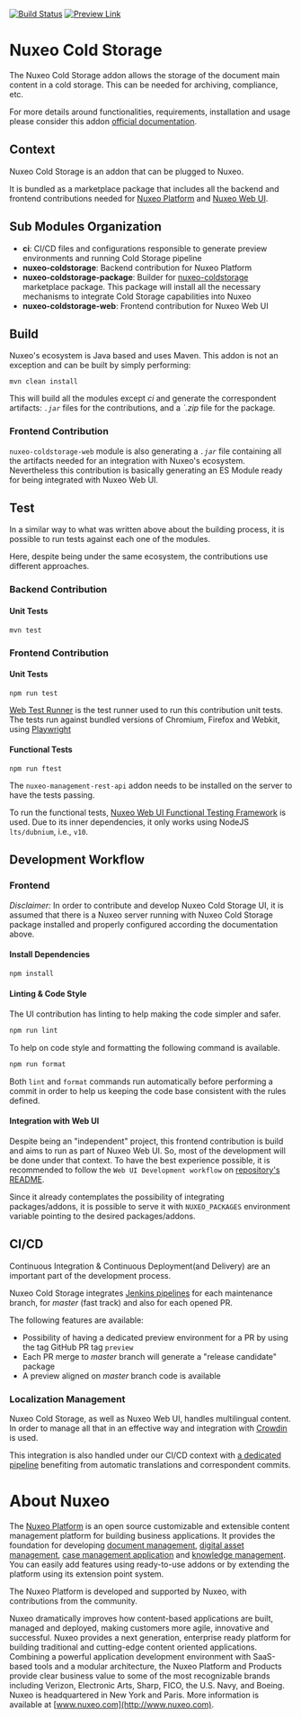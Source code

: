 [![Build Status](https://jenkins.napps.dev.nuxeo.com/buildStatus/icon?job=nuxeo%2Fnuxeo-coldstorage%2F10.10)](https://jenkins.napps.dev.nuxeo.com/job/nuxeo/job/nuxeo-coldstorage/job/10.10/)
[![Preview Link](https://img.shields.io/badge/preview-available-blue)](https://preview-nuxeo-coldstorage-10-10.napps.dev.nuxeo.com/)

# Nuxeo Cold Storage

The Nuxeo Cold Storage addon allows the storage of the document main content in a cold storage. This can be needed for archiving, compliance, etc.

For more details around functionalities, requirements, installation and usage please consider this addon [official documentation](TBD).

## Context
Nuxeo Cold Storage is an addon that can be plugged to Nuxeo.

It is bundled as a marketplace package that includes all the backend and frontend contributions needed for [Nuxeo Platform](https://github.com/nuxeo/nuxeo) and [Nuxeo Web UI](https://github.com/nuxeo/nuxeo-web-ui).

## Sub Modules Organization

- **ci**: CI/CD files and configurations responsible to generate preview environments and running Cold Storage pipeline
- **nuxeo-coldstorage**: Backend contribution for Nuxeo Platform
- **nuxeo-coldstorage-package**: Builder for [nuxeo-coldstorage](https://connect.nuxeo.com/nuxeo/site/marketplace/package/nuxeo-coldstorage) marketplace package. This package will install all the necessary mechanisms to integrate Cold Storage capabilities into Nuxeo
- **nuxeo-coldstorage-web**: Frontend contribution for Nuxeo Web UI

## Build

Nuxeo's ecosystem is Java based and uses Maven. This addon is not an exception and can be built by simply performing:

```shell script
mvn clean install
```

This will build all the modules except _ci_ and generate the correspondent artifacts: _`.jar`_ files for the contributions, and a _`.zip_ file for the package.

### Frontend Contribution

`nuxeo-coldstorage-web` module is also generating a _`.jar`_ file containing all the artifacts needed for an integration with Nuxeo's ecosystem.
Nevertheless this contribution is basically generating an ES Module ready for being integrated with Nuxeo Web UI.

## Test

In a similar way to what was written above about the building process, it is possible to run tests against each one of the modules.

Here, despite being under the same ecosystem, the contributions use different approaches.

### Backend Contribution

#### Unit Tests

```shell script
mvn test
```

### Frontend Contribution

#### Unit Tests

```shell script
npm run test
```

[Web Test Runner](https://modern-web.dev/docs/test-runner/overview/) is the test runner used to run this contribution unit tests.
The tests run against bundled versions of Chromium, Firefox and Webkit, using [Playwright](https://www.npmjs.com/package/playwright)

#### Functional Tests

```shell script
npm run ftest
```

The `nuxeo-management-rest-api` addon needs to be installed on the server to have the tests passing.

To run the functional tests, [Nuxeo Web UI Functional Testing Framework](https://github.com/nuxeo/nuxeo-web-ui/tree/master/packages/nuxeo-web-ui-ftest) is used.
Due to its inner dependencies, it only works using NodeJS `lts/dubnium`, i.e., `v10`.

## Development Workflow

### Frontend

*Disclaimer:* In order to contribute and develop Nuxeo Cold Storage UI, it is assumed that there is a Nuxeo server running with Nuxeo Cold Storage package installed and properly configured according the documentation above.

#### Install Dependencies  

```sh
npm install
```

#### Linting & Code Style

The UI contribution has linting to help making the code simpler and safer.

```sh
npm run lint
```

To help on code style and formatting the following command is available.

```sh
npm run format
```

Both `lint` and `format` commands run automatically before performing a commit in order to help us keeping the code base consistent with the rules defined.

#### Integration with Web UI

Despite being an "independent" project, this frontend contribution is build and aims to run as part of Nuxeo Web UI. So, most of the development will be done under that context.
To have the best experience possible, it is recommended to follow the `Web UI Development workflow` on [repository's README](https://github.com/nuxeo/nuxeo-web-ui/blob/master/README.md).

Since it already contemplates the possibility of integrating packages/addons, it is possible to serve it with `NUXEO_PACKAGES` environment variable pointing to the desired packages/addons.


## CI/CD

Continuous Integration & Continuous Deployment(and Delivery) are an important part of the development process.

Nuxeo Cold Storage integrates [Jenkins pipelines](https://jenkins.napps.dev.nuxeo.com/job/nuxeo/job/nuxeo-coldstorage/) for each maintenance branch, for _master_ (fast track) and also for each opened PR.

The following features are available:
- Possibility of having a dedicated preview environment for a PR by using the tag GitHub PR tag `preview`
- Each PR merge to _master_ branch will generate a "release candidate" package
- A preview aligned on _master_ branch code is available

### Localization Management

Nuxeo Cold Storage, as well as Nuxeo Web UI, handles multilingual content. In order to manage all that in an effective way and integration with [Crowdin](https://crowdin.com/) is used.

This integration is also handled under our CI/CD context with [a dedicated pipeline](https://jenkins.napps.dev.nuxeo.com/job/nuxeo/job/crowdin/job/nuxeo-coldstorage/) benefiting from automatic translations and correspondent commits.

# About Nuxeo

The [Nuxeo Platform](http://www.nuxeo.com/products/content-management-platform/) is an open source customizable and extensible content management platform for building business applications. It provides the foundation for developing [document management](http://www.nuxeo.com/solutions/document-management/), [digital asset management](http://www.nuxeo.com/solutions/digital-asset-management/), [case management application](http://www.nuxeo.com/solutions/case-management/) and [knowledge management](http://www.nuxeo.com/solutions/advanced-knowledge-base/). You can easily add features using ready-to-use addons or by extending the platform using its extension point system.

The Nuxeo Platform is developed and supported by Nuxeo, with contributions from the community.

Nuxeo dramatically improves how content-based applications are built, managed and deployed, making customers more agile, innovative and successful. Nuxeo provides a next generation, enterprise ready platform for building traditional and cutting-edge content oriented applications. Combining a powerful application development environment with
SaaS-based tools and a modular architecture, the Nuxeo Platform and Products provide clear business value to some of the most recognizable brands including Verizon, Electronic Arts, Sharp, FICO, the U.S. Navy, and Boeing. Nuxeo is headquartered in New York and Paris.
More information is available at [www.nuxeo.com](http://www.nuxeo.com).

